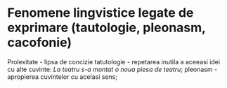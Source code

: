 # Fenomene lingvistice legate de exprimare (tautologie, pleonasm, cacofonie)

Prolexitate - lipsa de concizie 
tatutologie - repetarea inutila a aceeasi idei cu alte cuvinte: *La teatru s-a montat o noua piesa de teatru*;
pleonasm - apropierea cuvintelor cu acelasi sens;